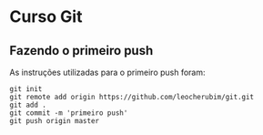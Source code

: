 # Curso Git
## Fazendo o primeiro push

As instruções utilizadas para o primeiro push foram:

```
git init
git remote add origin https://github.com/leocherubim/git.git
git add .
git commit -m 'primeiro push'
git push origin master
```


